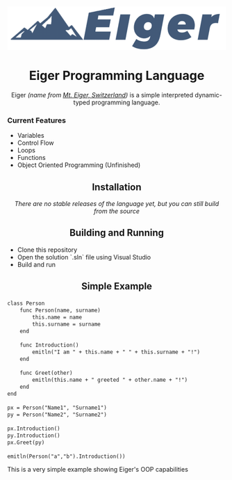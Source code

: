 <div align="center">
  <img src="artwork/logo-gray.png" height="100px" height="auto" />
  <h1>Eiger Programming Language</h1>
  <p>
    Eiger <i>(name from <a href="https://en.wikipedia.org/wiki/Eiger" target="_blank">Mt. Eiger, Switzerland</a>)</i> is a simple interpreted dynamic-typed programming language.
  </p>
</div>
<h3>Current Features</h3>
<ul>
    <li>Variables</li>
    <li>Control Flow</li>
    <li>Loops</li>
    <li>Functions</li>
    <li>Object Oriented Programming (Unfinished)</li>
</ul>
<h2 align="center">Installation</h2>
<i><p align="center">
  There are no stable releases of the language yet, but you can still build from the source
</p></i>
<h2 align="center">Building and Running</h2>
<ul>
    <li>Clone this repository</li>
    <li>Open the solution `.sln` file using Visual Studio</li>
    <li>Build and run</li>
</ul>
<h2 align="center">Simple Example</h2>

```
class Person
    func Person(name, surname)
        this.name = name
        this.surname = surname
    end

    func Introduction()
        emitln("I am " + this.name + " " + this.surname + "!")
    end

    func Greet(other)
        emitln(this.name + " greeted " + other.name + "!")
    end
end

px = Person("Name1", "Surname1")
py = Person("Name2", "Surname2")

px.Introduction()
py.Introduction()
px.Greet(py)

emitln(Person("a","b").Introduction())
```

This is a very simple example showing Eiger's OOP capabilities
